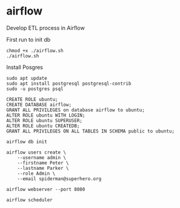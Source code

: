 # airflow
Develop ETL process in Airflow

First run to init db
```
chmod +x ./airflow.sh
./airflow.sh
```

Install Posgres
```
sudo apt update
sudo apt install postgresql postgresql-contrib
sudo -u postgres psql

CREATE ROLE ubuntu;
CREATE DATABASE airflow;
GRANT ALL PRIVILEGES on database airflow to ubuntu;
ALTER ROLE ubuntu WITH LOGIN;
ALTER ROLE ubuntu SUPERUSER;
ALTER ROLE ubuntu CREATEDB;
GRANT ALL PRIVILEGES ON ALL TABLES IN SCHEMA public to ubuntu;
```

```
airflow db init

airflow users create \
    --username admin \
    --firstname Peter \
    --lastname Parker \
    --role Admin \
    --email spiderman@superhero.org

airflow webserver --port 8080

airflow scheduler
```